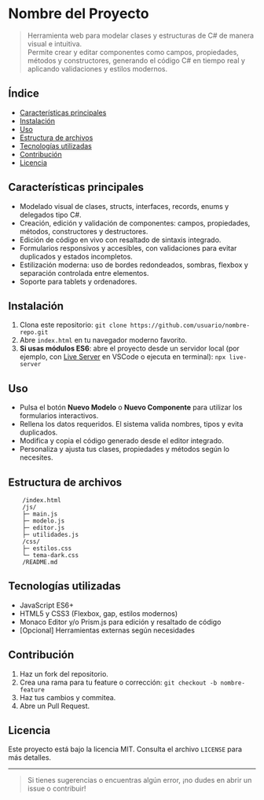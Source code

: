 # Nombre del Proyecto

> Herramienta web para modelar clases y estructuras de C# de manera visual e intuitiva.  
> Permite crear y editar componentes como campos, propiedades, métodos y constructores, generando el código C# en tiempo real y aplicando validaciones y estilos modernos.

## Índice

- [Características principales](#características-principales)
- [Instalación](#instalación)
- [Uso](#uso)
- [Estructura de archivos](#estructura-de-archivos)
- [Tecnologías utilizadas](#tecnologías-utilizadas)
- [Contribución](#contribución)
- [Licencia](#licencia)

## Características principales

- Modelado visual de clases, structs, interfaces, records, enums y delegados tipo C#.
- Creación, edición y validación de componentes: campos, propiedades, métodos, constructores y destructores.
- Edición de código en vivo con resaltado de sintaxis integrado.
- Formularios responsivos y accesibles, con validaciones para evitar duplicados y estados incompletos.
- Estilización moderna: uso de bordes redondeados, sombras, flexbox y separación controlada entre elementos.
- Soporte para tablets y ordenadores.

## Instalación

1. Clona este repositorio: `git clone https://github.com/usuario/nombre-repo.git`
2. Abre `index.html` en tu navegador moderno favorito.
3. **Si usas módulos ES6**: abre el proyecto desde un servidor local (por ejemplo, con [Live Server](https://marketplace.visualstudio.com/items?itemName=ritwickdey.LiveServer) en VSCode o ejecuta en terminal): `npx live-server`

## Uso

- Pulsa el botón **Nuevo Modelo** o **Nuevo Componente** para utilizar los formularios interactivos.
- Rellena los datos requeridos. El sistema valida nombres, tipos y evita duplicados.
- Modifica y copia el código generado desde el editor integrado.
- Personaliza y ajusta tus clases, propiedades y métodos según lo necesites.

## Estructura de archivos

```
    /index.html
    /js/
    ├─ main.js
    ├─ modelo.js
    ├─ editor.js
    ├─ utilidades.js
    /css/
    ├─ estilos.css
    └─ tema-dark.css
    /README.md
```

## Tecnologías utilizadas

- JavaScript ES6+
- HTML5 y CSS3 (Flexbox, gap, estilos modernos)
- Monaco Editor y/o Prism.js para edición y resaltado de código
- [Opcional] Herramientas externas según necesidades

## Contribución

1. Haz un fork del repositorio.
2. Crea una rama para tu feature o corrección: `git checkout -b nombre-feature`
3. Haz tus cambios y commitea.
4. Abre un Pull Request.

## Licencia

Este proyecto está bajo la licencia MIT. Consulta el archivo `LICENSE` para más detalles.

---

> Si tienes sugerencias o encuentras algún error, ¡no dudes en abrir un issue o contribuir!
